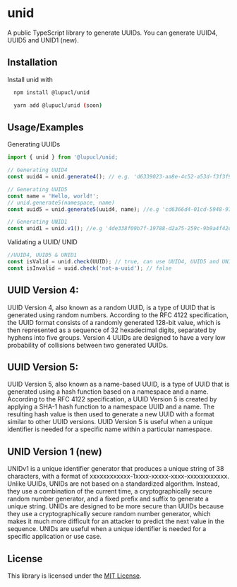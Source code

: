 
# unid
A public TypeScript library to generate UUIDs. You can generate UUID4, UUID5 and UNID1 (new).


## Installation

Install unid with

```bash
  npm install @lupucl/unid
```
```bash
  yarn add @lupucl/unid (soon)
```
## Usage/Examples

Generating UUIDs

```javascript
import { unid } from '@lupucl/unid;

// Generating UUID4
const uuid4 = unid.generate4(); // e.g. 'd6339023-aa8e-4c52-a53d-f3f3f913b8c5'

// Generating UUID5
const name = 'Hello, world!';
// unid.generate5(namespace, name)
const uuid5 = unid.generate5(uuid4, name); //e.g 'cd6366d4-01cd-5948-97a2-3309017638fc'

// Generating UNID1
const unid1 = unid.v1(); //e.g '4de338f09b7f-19788-d2a75-259c-9b9a4f42c99c'
```

Validating a UUID/ UNID
```javascript
//UUID4, UUID5 & UNID1
const isValid = unid.check(UUID); // true, can use UUID4, UUID5 and UNID1
const isInvalid = uuid.check('not-a-uuid'); // false
```

## UUID Version 4:
UUID Version 4, also known as a random UUID, is a type of UUID that is generated using random numbers. According to the RFC 4122 specification, the UUID format consists of a randomly generated 128-bit value, which is then represented as a sequence of 32 hexadecimal digits, separated by hyphens into five groups. Version 4 UUIDs are designed to have a very low probability of collisions between two generated UUIDs.

## UUID Version 5:
UUID Version 5, also known as a name-based UUID, is a type of UUID that is generated using a hash function based on a namespace and a name. According to the RFC 4122 specification, a UUID Version 5 is created by applying a SHA-1 hash function to a namespace UUID and a name. The resulting hash value is then used to generate a new UUID with a format similar to other UUID versions. UUID Version 5 is useful when a unique identifier is needed for a specific name within a particular namespace.


## UNID Version 1 (new)
UNIDv1 is a unique identifier generator that produces a unique string of 38 characters, with a format of xxxxxxxxxxxx-1xxxx-xxxxx-xxxx-xxxxxxxxxxxx. Unlike UUIDs, UNIDs are not based on a standardized algorithm. Instead, they use a combination of the current time, a cryptographically secure random number generator, and a fixed prefix and suffix to generate a unique string. UNIDs are designed to be more secure than UUIDs because they use a cryptographically secure random number generator, which makes it much more difficult for an attacker to predict the next value in the sequence. UNIDs are useful when a unique identifier is needed for a specific application or use case.


## License

This library is licensed under the [MIT License](https://choosealicense.com/licenses/mit/).

